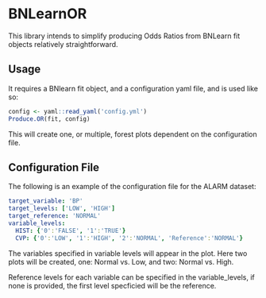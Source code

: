 # BNLearnOR

This library intends to simplify producing Odds Ratios from BNLearn fit objects relatively straightforward.

## Usage

It requires a BNlearn fit object, and a configuration yaml file, and is used like so:

```r
config <- yaml::read_yaml('config.yml')
Produce.OR(fit, config)
```

This will create one, or multiple, forest plots dependent on the configuration file.

## Configuration File

The following is an example of the configuration file for the ALARM dataset:

```yaml
target_variable: 'BP'
target_levels: ['LOW', 'HIGH']
target_reference: 'NORMAL'
variable_levels:
  HIST: {'0':'FALSE', '1':'TRUE'}
  CVP: {'0':'LOW', '1':'HIGH', '2':'NORMAL', 'Reference':'NORMAL'}
 ```
 
 The variables specified in variable levels will appear in the plot.
 Here two plots will be created, one: Normal vs. Low, and two: Normal vs. High.
 
 Reference levels for each variable can be specified in the variable_levels, if none is provided, the first level specficied will be the reference.
